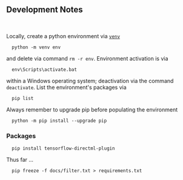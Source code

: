 <br>

## Development Notes

<br>

Locally, create a python environment via [`venv`](https://docs.python.org/3/library/venv.html)

```shell
  python -m venv env
```

and delete via command `rm -r env`.  Environment activation is via

```shell
  env\Scripts\activate.bat
```

within a Windows operating system; deactivation via the command `deactivate`.  List the environment's packages via

```shell
  pip list
```

Always remember to upgrade pip before populating the environment

```shell
  python -m pip install --upgrade pip
```

### Packages

```shell
  pip install tensorflow-directml-plugin
```

Thus far ...

```shell
  pip freeze -f docs/filter.txt > requirements.txt
```

<br>
<br>

<br>
<br>

<br>
<br>

<br>
<br>
